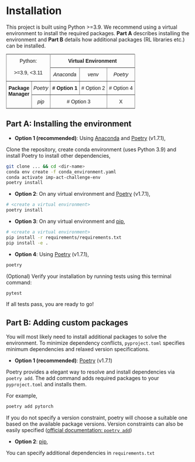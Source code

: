 # Installation

This project is built using Python >=3.9. We recommend using a virtual environment to install the required packages. **Part A** describes installing the environment and **Part B** details how additional packages (RL libraries etc.) can be installed.

<style type="text/css">
.tg  {border-collapse:collapse;border-spacing:0;margin:0px auto;}
.tg td{border-color:black;border-style:solid;border-width:1px;font-family:Arial, sans-serif;font-size:14px;
  overflow:hidden;padding:10px 5px;word-break:normal;}
.tg th{border-color:black;border-style:solid;border-width:1px;font-family:Arial, sans-serif;font-size:14px;
  font-weight:normal;overflow:hidden;padding:10px 5px;word-break:normal;}
.tg .tg-8bgf{border-color:inherit;font-style:italic;text-align:center;vertical-align:top}
.tg .tg-c3ow{border-color:inherit;text-align:center;vertical-align:top}
.tg .tg-7btt{border-color:inherit;font-weight:bold;text-align:center;vertical-align:top}
@media screen and (max-width: 767px) {.tg {width: auto !important;}.tg col {width: auto !important;}.tg-wrap {overflow-x: auto;-webkit-overflow-scrolling: touch;margin: auto 0px;}}</style>
<div class="tg-wrap"><table class="tg">
<tbody>
  <tr>
    <td class="tg-c3ow" colspan="2" rowspan="2"><span style="font-weight:400;font-style:normal;text-decoration:none">Python:</span><br><br><span style="font-weight:400;font-style:normal;text-decoration:none">&gt;=3.9, &lt;3.11</span></td>
    <td class="tg-7btt" colspan="3">Virtual Environment</td>
  </tr>
  <tr>
    <td class="tg-8bgf">Anaconda</td>
    <td class="tg-8bgf">venv</td>
    <td class="tg-8bgf">Poetry</td>
  </tr>
  <tr>
    <td class="tg-c3ow" rowspan="2"><span style="font-weight:bold">Package</span><br><span style="font-weight:bold">Manager</span></td>
    <td class="tg-8bgf">Poetry</td>
    <td class="tg-7btt"># Option 1</td>
    <td class="tg-c3ow"># Option 2</td>
    <td class="tg-c3ow"># Option 4</td>
  </tr>
  <tr>
    <td class="tg-8bgf">pip</td>
    <td class="tg-c3ow" colspan="2"># Option 3</td>
    <td class="tg-c3ow">X</td>
  </tr>
</tbody>
</table></div>

## Part A: Installing the environment

* **Option 1 (recommended)**: Using [Anaconda](https://www.anaconda.com/download#downloads) and [Poetry](https://python-poetry.org/docs/#installation) (v1.7.1),

Clone the repository, create conda environment (uses Python 3.9) and install Poetry to install other dependencies,

```bash
git clone ... && cd <dir-name>
conda env create -f conda_environment.yaml
conda activate imp-act-challenge-env
poetry install
```

* **Option 2**: On any virtual environment and [Poetry](https://python-poetry.org/docs/#installation) (v1.7.1),

```bash
# <create a virtual environment>
poetry install
```

* **Option 3**: On any virtual environment and [pip](https://pypi.org/project/pip/),

```bash
# <create a virtual environment>
pip install -r requirements/requirements.txt
pip install -e .
```

* **Option 4**: Using [Poetry](https://python-poetry.org/docs/#installation) (v1.7.1),

``` bash
poetry  
```


(Optional) Verify your installation by running tests using this terminal command:

```bash
pytest
```
If all tests pass, you are ready to go!


## Part B: Adding custom packages 

You will most likely need to install additional packages to solve the environment. To minimize dependency conflicts, `pyproject.toml` specifies minimum dependencies and relaxed version specifications. 

* **Option 1 (recommended)**: [Poetry](https://python-poetry.org/docs/#installation) (v1.7.1)

Poetry provides a elegant way to resolve and install dependencies via `poetry add`. The add command adds required packages to your `pyproject.toml` and installs them.

For example,

```bash
poetry add pytorch
```

If you do not specify a version constraint, poetry will choose a suitable one based on the available package versions. Version constraints can also be easily specified ([official documentation: `poetry add`](https://python-poetry.org/docs/cli/#add))


* **Option 2**: [pip](https://pypi.org/project/pip/),

You can specify additional dependencies in `requirements.txt`